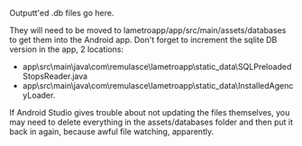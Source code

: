 Outputt'ed .db files go here.

They will need to be moved to lametroapp/app/src/main/assets/databases to get them into the Android app.
Don't forget to increment the sqlite DB version in the app, 2 locations:
- app\src\main\java\com\remulasce\lametroapp\static_data\SQLPreloadedStopsReader.java
- app\src\main\java\com\remulasce\lametroapp\static_data\InstalledAgencyLoader.

If Android Studio gives trouble about not updating the files themselves, you may need to delete everything in the assets/databases folder and then put it back in again, because awful file watching, apparently.